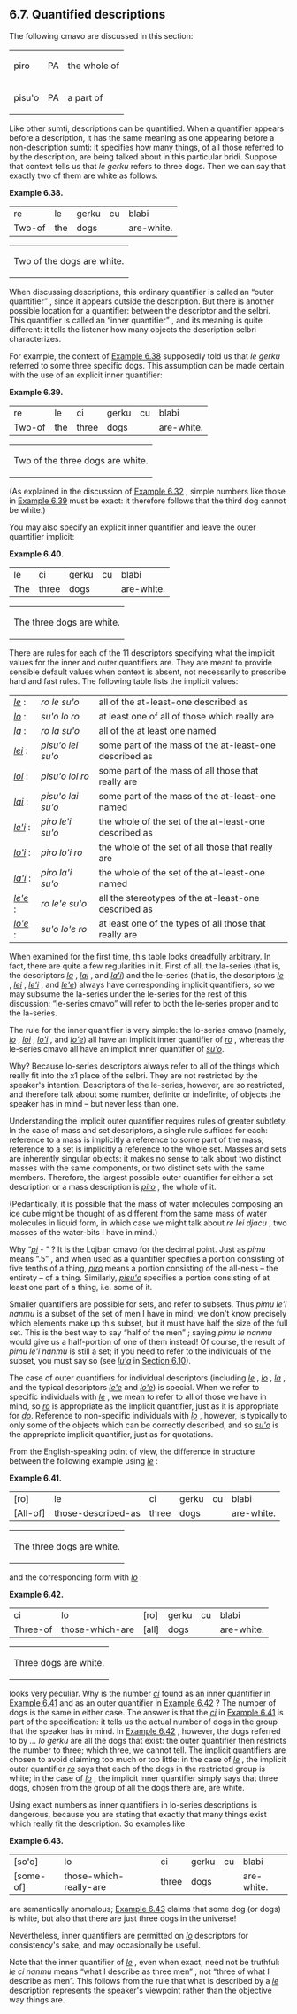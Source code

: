<a id="section-quantified-descriptions"></a>6.7. <a id="c6s7"></a>Quantified descriptions
-----------------------------------------------------------------------------------------

The following cmavo are discussed in this section:

<table class="cmavo-list"><colgroup></colgroup><tbody><tr class="cmavo-entry"><td class="cmavo"><p class="cmavo">piro</p></td><td class="selmaho"><p class="selmaho">PA</p></td><td class="description"><p class="description">the whole of</p></td></tr><tr class="cmavo-entry"><td class="cmavo"><p class="cmavo">pisu'o</p></td><td class="selmaho"><p class="selmaho">PA</p></td><td class="description"><p class="description">a part of</p></td></tr></tbody></table>

<a id="id-1.7.9.4.1" class="indexterm"></a>Like other sumti, descriptions can be quantified. When a quantifier appears before a description, it has the same meaning as one appearing before a non-description sumti: it specifies how many things, of all those referred to by the description, are being talked about in this particular bridi. Suppose that context tells us that _<a id="id-1.7.9.4.2.1" class="indexterm"></a>le gerku_ refers to three dogs. Then we can say that exactly two of them are white as follows:

<div class="interlinear-gloss-example example">
<a id="example-random-id-WtUh"></a>

**Example 6.38. <a id="id-1.7.9.5.1.1" class="indexterm"></a><a id="c6e7d1"></a>** 

<table class="interlinear-gloss"><colgroup></colgroup><tbody><tr class="jbo"><td>re</td><td>le</td><td>gerku</td><td>cu</td><td>blabi</td></tr><tr class="gloss"><td>Two-of</td><td>the</td><td>dogs</td><td></td><td>are-white.</td></tr></tbody></table>

<table class="interlinear-gloss"><tbody><tr class="para"><td colspan="12321"><p class="natlang">Two of the dogs are white.</p></td></tr></tbody></table>

</div>  

<a id="id-1.7.9.6.1" class="indexterm"></a><a id="id-1.7.9.6.2" class="indexterm"></a><a id="id-1.7.9.6.3" class="indexterm"></a><a id="id-1.7.9.6.4" class="indexterm"></a><a id="id-1.7.9.6.5" class="indexterm"></a><a id="id-1.7.9.6.6" class="indexterm"></a>When discussing descriptions, this ordinary quantifier is called an “outer quantifier” , since it appears outside the description. But there is another possible location for a quantifier: between the descriptor and the selbri. This quantifier is called an “inner quantifier” , and its meaning is quite different: it tells the listener how many objects the description selbri characterizes.

For example, the context of [Example 6.38](../section-quantified-descriptions#example-random-id-WtUh) supposedly told us that _<a id="id-1.7.9.7.2.1" class="indexterm"></a>le gerku_ referred to some three specific dogs. This assumption can be made certain with the use of an explicit inner quantifier:

<div class="interlinear-gloss-example example">
<a id="example-random-id-X3iY"></a>

**Example 6.39. <a id="c6e7d2"></a>** 

<table class="interlinear-gloss"><colgroup></colgroup><tbody><tr class="jbo"><td>re</td><td>le</td><td>ci</td><td>gerku</td><td>cu</td><td>blabi</td></tr><tr class="gloss"><td>Two-of</td><td>the</td><td>three</td><td>dogs</td><td></td><td>are-white.</td></tr></tbody></table>

<table class="interlinear-gloss"><tbody><tr class="para"><td colspan="12321"><p class="natlang">Two of the three dogs are white.</p></td></tr></tbody></table>

</div>  

(As explained in the discussion of [Example 6.32](../section-quantified-sumti#example-random-id-gLpy) , simple numbers like those in [Example 6.39](../section-quantified-descriptions#example-random-id-X3iY) must be exact: it therefore follows that the third dog cannot be white.)

<a id="id-1.7.9.10.1" class="indexterm"></a>You may also specify an explicit inner quantifier and leave the outer quantifier implicit:

<div class="interlinear-gloss-example example">
<a id="example-random-id-JxzV"></a>

**Example 6.40. <a id="c6e7d3"></a>** 

<table class="interlinear-gloss"><colgroup></colgroup><tbody><tr class="jbo"><td>le</td><td>ci</td><td>gerku</td><td>cu</td><td>blabi</td></tr><tr class="gloss"><td>The</td><td>three</td><td>dogs</td><td></td><td>are-white.</td></tr></tbody></table>

<table class="interlinear-gloss"><tbody><tr class="para"><td colspan="12321"><p class="natlang">The three dogs are white.</p></td></tr></tbody></table>

</div>  

<a id="id-1.7.9.12.1" class="indexterm"></a><a id="id-1.7.9.12.2" class="indexterm"></a><a id="id-1.7.9.12.3" class="indexterm"></a>There are rules for each of the 11 descriptors specifying what the implicit values for the inner and outer quantifiers are. They are meant to provide sensible default values when context is absent, not necessarily to prescribe hard and fast rules. The following table lists the implicit values:

<table><tbody><tr><td><span xml:lang="jbo" class="foreignphrase" lang="jbo"><em xml:lang="jbo" class="foreignphrase" lang="jbo"><a id="id-1.7.9.13.1.1.1.1" class="indexterm"></a><a class="glossterm" href="go01.html#valsi-le"><em class="glossterm">le</em></a></em></span> :</td><td><span xml:lang="jbo" class="foreignphrase" lang="jbo"><em xml:lang="jbo" class="foreignphrase" lang="jbo"><a id="id-1.7.9.13.1.2.1.1" class="indexterm"></a>ro le su'o</em></span></td><td>all of the at-least-one described as</td></tr><tr><td><span xml:lang="jbo" class="foreignphrase" lang="jbo"><em xml:lang="jbo" class="foreignphrase" lang="jbo"><a id="id-1.7.9.13.2.1.1.1" class="indexterm"></a><a class="glossterm" href="go01.html#valsi-lo"><em class="glossterm">lo</em></a></em></span> :</td><td><span xml:lang="jbo" class="foreignphrase" lang="jbo"><em xml:lang="jbo" class="foreignphrase" lang="jbo"><a id="id-1.7.9.13.2.2.1.1" class="indexterm"></a>su'o lo ro</em></span></td><td>at least one of all of those which really are</td></tr><tr><td><span xml:lang="jbo" class="foreignphrase" lang="jbo"><em xml:lang="jbo" class="foreignphrase" lang="jbo"><a id="id-1.7.9.13.3.1.1.1" class="indexterm"></a><a class="glossterm" href="go01.html#valsi-la"><em class="glossterm">la</em></a></em></span> :</td><td><span xml:lang="jbo" class="foreignphrase" lang="jbo"><em xml:lang="jbo" class="foreignphrase" lang="jbo"><a id="id-1.7.9.13.3.2.1.1" class="indexterm"></a>ro la su'o</em></span></td><td>all of the at least one named</td></tr><tr><td><span xml:lang="jbo" class="foreignphrase" lang="jbo"><em xml:lang="jbo" class="foreignphrase" lang="jbo"><a id="id-1.7.9.13.4.1.1.1" class="indexterm"></a><a class="glossterm" href="go01.html#valsi-lei"><em class="glossterm">lei</em></a></em></span> :</td><td><span xml:lang="jbo" class="foreignphrase" lang="jbo"><em xml:lang="jbo" class="foreignphrase" lang="jbo"><a id="id-1.7.9.13.4.2.1.1" class="indexterm"></a>pisu'o lei su'o</em></span></td><td>some part of the mass of the at-least-one described as</td></tr><tr><td><span xml:lang="jbo" class="foreignphrase" lang="jbo"><em xml:lang="jbo" class="foreignphrase" lang="jbo"><a id="id-1.7.9.13.5.1.1.1" class="indexterm"></a><a class="glossterm" href="go01.html#valsi-loi"><em class="glossterm">loi</em></a></em></span> :</td><td><span xml:lang="jbo" class="foreignphrase" lang="jbo"><em xml:lang="jbo" class="foreignphrase" lang="jbo"><a id="id-1.7.9.13.5.2.1.1" class="indexterm"></a>pisu'o loi ro</em></span></td><td>some part of the mass of all those that really are</td></tr><tr><td><span xml:lang="jbo" class="foreignphrase" lang="jbo"><em xml:lang="jbo" class="foreignphrase" lang="jbo"><a id="id-1.7.9.13.6.1.1.1" class="indexterm"></a><a class="glossterm" href="go01.html#valsi-lai"><em class="glossterm">lai</em></a></em></span> :</td><td><span xml:lang="jbo" class="foreignphrase" lang="jbo"><em xml:lang="jbo" class="foreignphrase" lang="jbo"><a id="id-1.7.9.13.6.2.1.1" class="indexterm"></a>pisu'o lai su'o</em></span></td><td>some part of the mass of the at-least-one named</td></tr><tr><td><span xml:lang="jbo" class="foreignphrase" lang="jbo"><em xml:lang="jbo" class="foreignphrase" lang="jbo"><a id="id-1.7.9.13.7.1.1.1" class="indexterm"></a><a class="glossterm" href="go01.html#valsi-lehi"><em class="glossterm">le'i</em></a></em></span> :</td><td><span xml:lang="jbo" class="foreignphrase" lang="jbo"><em xml:lang="jbo" class="foreignphrase" lang="jbo"><a id="id-1.7.9.13.7.2.1.1" class="indexterm"></a>piro le'i su'o</em></span></td><td>the whole of the set of the at-least-one described as</td></tr><tr><td><span xml:lang="jbo" class="foreignphrase" lang="jbo"><em xml:lang="jbo" class="foreignphrase" lang="jbo"><a id="id-1.7.9.13.8.1.1.1" class="indexterm"></a><a class="glossterm" href="go01.html#valsi-lohi"><em class="glossterm">lo'i</em></a></em></span> :</td><td><span xml:lang="jbo" class="foreignphrase" lang="jbo"><em xml:lang="jbo" class="foreignphrase" lang="jbo"><a id="id-1.7.9.13.8.2.1.1" class="indexterm"></a>piro lo'i ro</em></span></td><td>the whole of the set of all those that really are</td></tr><tr><td><span xml:lang="jbo" class="foreignphrase" lang="jbo"><em xml:lang="jbo" class="foreignphrase" lang="jbo"><a id="id-1.7.9.13.9.1.1.1" class="indexterm"></a><a class="glossterm" href="go01.html#valsi-lahi"><em class="glossterm">la'i</em></a></em></span> :</td><td><span xml:lang="jbo" class="foreignphrase" lang="jbo"><em xml:lang="jbo" class="foreignphrase" lang="jbo"><a id="id-1.7.9.13.9.2.1.1" class="indexterm"></a>piro la'i su'o</em></span></td><td>the whole of the set of the at-least-one named</td></tr><tr><td><span xml:lang="jbo" class="foreignphrase" lang="jbo"><em xml:lang="jbo" class="foreignphrase" lang="jbo"><a id="id-1.7.9.13.10.1.1.1" class="indexterm"></a><a class="glossterm" href="go01.html#valsi-lehe"><em class="glossterm">le'e</em></a></em></span> :</td><td><span xml:lang="jbo" class="foreignphrase" lang="jbo"><em xml:lang="jbo" class="foreignphrase" lang="jbo"><a id="id-1.7.9.13.10.2.1.1" class="indexterm"></a>ro le'e su'o</em></span></td><td>all the stereotypes of the at-least-one described as</td></tr><tr><td><span xml:lang="jbo" class="foreignphrase" lang="jbo"><em xml:lang="jbo" class="foreignphrase" lang="jbo"><a id="id-1.7.9.13.11.1.1.1" class="indexterm"></a><a class="glossterm" href="go01.html#valsi-lohe"><em class="glossterm">lo'e</em></a></em></span> :</td><td><span xml:lang="jbo" class="foreignphrase" lang="jbo"><em xml:lang="jbo" class="foreignphrase" lang="jbo"><a id="id-1.7.9.13.11.2.1.1" class="indexterm"></a>su'o lo'e ro</em></span></td><td>at least one of the types of all those that really are</td></tr></tbody></table>

<a id="id-1.7.9.14.1" class="indexterm"></a><a id="id-1.7.9.14.2" class="indexterm"></a><a id="id-1.7.9.14.3" class="indexterm"></a><a id="id-1.7.9.14.4" class="indexterm"></a>When examined for the first time, this table looks dreadfully arbitrary. In fact, there are quite a few regularities in it. First of all, the la-series (that is, the descriptors _<a id="id-1.7.9.14.5.1" class="indexterm"></a>[_la_](../go01#valsi-la)_ , _<a id="id-1.7.9.14.6.1" class="indexterm"></a>[_lai_](../go01#valsi-lai)_ , and _<a id="id-1.7.9.14.7.1" class="indexterm"></a>[_la'i_](../go01#valsi-lahi)_) and the le-series (that is, the descriptors _<a id="id-1.7.9.14.8.1" class="indexterm"></a>[_le_](../go01#valsi-le)_ , _<a id="id-1.7.9.14.9.1" class="indexterm"></a>[_lei_](../go01#valsi-lei)_ , _<a id="id-1.7.9.14.10.1" class="indexterm"></a>[_le'i_](../go01#valsi-lehi)_ , and _<a id="id-1.7.9.14.11.1" class="indexterm"></a>[_le'e_](../go01#valsi-lehe)_) always have corresponding implicit quantifiers, so we may subsume the la-series under the le-series for the rest of this discussion: “le-series cmavo” will refer to both the le-series proper and to the la-series.

<a id="id-1.7.9.15.1" class="indexterm"></a><a id="id-1.7.9.15.2" class="indexterm"></a>The rule for the inner quantifier is very simple: the lo-series cmavo (namely, _<a id="id-1.7.9.15.3.1" class="indexterm"></a>[_lo_](../go01#valsi-lo)_ , _<a id="id-1.7.9.15.4.1" class="indexterm"></a>[_loi_](../go01#valsi-loi)_ , _<a id="id-1.7.9.15.5.1" class="indexterm"></a>[_lo'i_](../go01#valsi-lohi)_ , and _<a id="id-1.7.9.15.6.1" class="indexterm"></a>[_lo'e_](../go01#valsi-lohe)_) all have an implicit inner quantifier of _<a id="id-1.7.9.15.7.1" class="indexterm"></a>[_ro_](../go01#valsi-ro)_ , whereas the le-series cmavo all have an implicit inner quantifier of _<a id="id-1.7.9.15.8.1" class="indexterm"></a>[_su'o_](../go01#valsi-suho)_.

<a id="id-1.7.9.16.1" class="indexterm"></a><a id="id-1.7.9.16.2" class="indexterm"></a>Why? Because lo-series descriptors always refer to all of the things which really fit into the x1 place of the selbri. They are not restricted by the speaker's intention. Descriptors of the le-series, however, are so restricted, and therefore talk about some number, definite or indefinite, of objects the speaker has in mind – but never less than one.

<a id="id-1.7.9.17.1" class="indexterm"></a><a id="id-1.7.9.17.2" class="indexterm"></a>Understanding the implicit outer quantifier requires rules of greater subtlety. In the case of mass and set descriptors, a single rule suffices for each: reference to a mass is implicitly a reference to some part of the mass; reference to a set is implicitly a reference to the whole set. Masses and sets are inherently singular objects: it makes no sense to talk about two distinct masses with the same components, or two distinct sets with the same members. Therefore, the largest possible outer quantifier for either a set description or a mass description is _<a id="id-1.7.9.17.3.1" class="indexterm"></a>[_piro_](../go01#valsi-piro)_ , the whole of it.

<a id="id-1.7.9.18.1" class="indexterm"></a>(Pedantically, it is possible that the mass of water molecules composing an ice cube might be thought of as different from the same mass of water molecules in liquid form, in which case we might talk about _<a id="id-1.7.9.18.2.1" class="indexterm"></a>re lei djacu_ , two masses of the water-bits I have in mind.)

<a id="id-1.7.9.19.1" class="indexterm"></a><a id="id-1.7.9.19.2" class="indexterm"></a>Why “_<a id="id-1.7.9.19.3.1.1" class="indexterm"></a>[_pi_](../go01#valsi-pi)_ - ” ? It is the Lojban cmavo for the decimal point. Just as _<a id="id-1.7.9.19.4.1" class="indexterm"></a>pimu_ means “.5” , and when used as a quantifier specifies a portion consisting of five tenths of a thing, _<a id="id-1.7.9.19.6.1" class="indexterm"></a>[_piro_](../go01#valsi-piro)_ means a portion consisting of the all-ness – the entirety – of a thing. Similarly, _<a id="id-1.7.9.19.7.1" class="indexterm"></a>[_pisu'o_](../go01#valsi-pisuho)_ specifies a portion consisting of at least one part of a thing, i.e. some of it.

<a id="id-1.7.9.20.1" class="indexterm"></a><a id="id-1.7.9.20.2" class="indexterm"></a><a id="id-1.7.9.20.3" class="indexterm"></a>Smaller quantifiers are possible for sets, and refer to subsets. Thus _<a id="id-1.7.9.20.4.1" class="indexterm"></a>pimu le'i nanmu_ is a subset of the set of men I have in mind; we don't know precisely which elements make up this subset, but it must have half the size of the full set. This is the best way to say “half of the men” ; saying _<a id="id-1.7.9.20.6.1" class="indexterm"></a>pimu le nanmu_ would give us a half-portion of one of them instead! Of course, the result of _<a id="id-1.7.9.20.7.1" class="indexterm"></a>pimu le'i nanmu_ is still a set; if you need to refer to the individuals of the subset, you must say so (see _<a id="id-1.7.9.20.8.1" class="indexterm"></a>[_lu'a_](../go01#valsi-luha)_ in [Section 6.10](../section-sumti-qualifiers)).

<a id="id-1.7.9.21.1" class="indexterm"></a><a id="id-1.7.9.21.2" class="indexterm"></a><a id="id-1.7.9.21.3" class="indexterm"></a><a id="id-1.7.9.21.4" class="indexterm"></a>The case of outer quantifiers for individual descriptors (including _<a id="id-1.7.9.21.5.1" class="indexterm"></a>[_le_](../go01#valsi-le)_ , _<a id="id-1.7.9.21.6.1" class="indexterm"></a>[_lo_](../go01#valsi-lo)_ , _<a id="id-1.7.9.21.7.1" class="indexterm"></a>[_la_](../go01#valsi-la)_ , and the typical descriptors _<a id="id-1.7.9.21.8.1" class="indexterm"></a>[_le'e_](../go01#valsi-lehe)_ and _<a id="id-1.7.9.21.9.1" class="indexterm"></a>[_lo'e_](../go01#valsi-lohe)_) is special. When we refer to specific individuals with _<a id="id-1.7.9.21.10.1" class="indexterm"></a>[_le_](../go01#valsi-le)_ , we mean to refer to all of those we have in mind, so _<a id="id-1.7.9.21.11.1" class="indexterm"></a>[_ro_](../go01#valsi-ro)_ is appropriate as the implicit quantifier, just as it is appropriate for _<a id="id-1.7.9.21.12.1" class="indexterm"></a>[_do_](../go01#valsi-do)_. Reference to non-specific individuals with _<a id="id-1.7.9.21.13.1" class="indexterm"></a>[_lo_](../go01#valsi-lo)_ , however, is typically to only some of the objects which can be correctly described, and so _<a id="id-1.7.9.21.14.1" class="indexterm"></a>[_su'o_](../go01#valsi-suho)_ is the appropriate implicit quantifier, just as for quotations.

<a id="id-1.7.9.22.1" class="indexterm"></a><a id="id-1.7.9.22.2" class="indexterm"></a>From the English-speaking point of view, the difference in structure between the following example using _<a id="id-1.7.9.22.3.1" class="indexterm"></a>[_le_](../go01#valsi-le)_ :

<div class="interlinear-gloss-example example">
<a id="example-random-id-f643"></a>

**Example 6.41. <a id="c6e7d4"></a>** 

<table class="interlinear-gloss"><colgroup></colgroup><tbody><tr class="jbo"><td>[ro]</td><td>le</td><td>ci</td><td>gerku</td><td>cu</td><td>blabi</td></tr><tr class="gloss"><td>[All-of]</td><td>those-described-as</td><td>three</td><td>dogs</td><td></td><td>are-white.</td></tr></tbody></table>

<table class="interlinear-gloss"><tbody><tr class="para"><td colspan="12321"><p class="natlang">The three dogs are white.</p></td></tr></tbody></table>

</div>  

and the corresponding form with _<a id="id-1.7.9.24.1.1" class="indexterm"></a>[_lo_](../go01#valsi-lo)_ :

<div class="interlinear-gloss-example example">
<a id="example-random-id-gr7Y"></a>

**Example 6.42. <a id="c6e7d5"></a>** 

<table class="interlinear-gloss"><colgroup></colgroup><tbody><tr class="jbo"><td>ci</td><td>lo</td><td>[ro]</td><td>gerku</td><td>cu</td><td>blabi</td></tr><tr class="gloss"><td>Three-of</td><td>those-which-are</td><td>[all]</td><td>dogs</td><td></td><td>are-white.</td></tr></tbody></table>

<table class="interlinear-gloss"><tbody><tr class="para"><td colspan="12321"><p class="natlang">Three dogs are white.</p></td></tr></tbody></table>

</div>  

looks very peculiar. Why is the number _<a id="id-1.7.9.26.1.1" class="indexterm"></a>[_ci_](../go01#valsi-ci)_ found as an inner quantifier in [Example 6.41](../section-quantified-descriptions#example-random-id-f643) and as an outer quantifier in [Example 6.42](../section-quantified-descriptions#example-random-id-gr7Y) ? The number of dogs is the same in either case. The answer is that the _<a id="id-1.7.9.26.4.1" class="indexterm"></a>[_ci_](../go01#valsi-ci)_ in [Example 6.41](../section-quantified-descriptions#example-random-id-f643) is part of the specification: it tells us the actual number of dogs in the group that the speaker has in mind. In [Example 6.42](../section-quantified-descriptions#example-random-id-gr7Y) , however, the dogs referred to by _<a id="id-1.7.9.26.7.1" class="indexterm"></a>... lo gerku_ are all the dogs that exist: the outer quantifier then restricts the number to three; which three, we cannot tell. The implicit quantifiers are chosen to avoid claiming too much or too little: in the case of _<a id="id-1.7.9.26.8.1" class="indexterm"></a>[_le_](../go01#valsi-le)_ , the implicit outer quantifier _<a id="id-1.7.9.26.9.1" class="indexterm"></a>[_ro_](../go01#valsi-ro)_ says that each of the dogs in the restricted group is white; in the case of _<a id="id-1.7.9.26.10.1" class="indexterm"></a>[_lo_](../go01#valsi-lo)_ , the implicit inner quantifier simply says that three dogs, chosen from the group of all the dogs there are, are white.

<a id="id-1.7.9.27.1" class="indexterm"></a>Using exact numbers as inner quantifiers in lo-series descriptions is dangerous, because you are stating that exactly that many things exist which really fit the description. So examples like

<div class="interlinear-gloss-example example">
<a id="example-random-id-uYH4"></a>

**Example 6.43. <a id="c6e7d6"></a>** 

<table class="interlinear-gloss"><colgroup></colgroup><tbody><tr class="jbo"><td>[so'o]</td><td>lo</td><td>ci</td><td>gerku</td><td>cu</td><td>blabi</td></tr><tr class="gloss"><td>[some-of]</td><td>those-which-really-are</td><td>three</td><td>dogs</td><td></td><td>are-white.</td></tr></tbody></table>

</div>  

are semantically anomalous; [Example 6.43](../section-quantified-descriptions#example-random-id-uYH4) claims that some dog (or dogs) is white, but also that there are just three dogs in the universe!

Nevertheless, inner quantifiers are permitted on _<a id="id-1.7.9.30.1.1" class="indexterm"></a>[_lo_](../go01#valsi-lo)_ descriptors for consistency's sake, and may occasionally be useful.

Note that the inner quantifier of _<a id="id-1.7.9.31.1.1" class="indexterm"></a>[_le_](../go01#valsi-le)_ , even when exact, need not be truthful: _<a id="id-1.7.9.31.2.1" class="indexterm"></a>le ci nanmu_ means “what I describe as three men” , not “three of what I describe as men”. This follows from the rule that what is described by a _<a id="id-1.7.9.31.5.1" class="indexterm"></a>[_le_](../go01#valsi-le)_ description represents the speaker's viewpoint rather than the objective way things are.